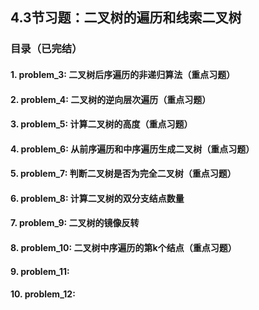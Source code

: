 ## 4.3节习题：二叉树的遍历和线索二叉树

### 目录（已完结）

#### 1. problem_3: 二叉树后序遍历的非递归算法（重点习题）
#### 2. problem_4: 二叉树的逆向层次遍历（重点习题）
#### 3. problem_5: 计算二叉树的高度（重点习题）
#### 4. problem_6: 从前序遍历和中序遍历生成二叉树（重点习题）
#### 5. problem_7: 判断二叉树是否为完全二叉树（重点习题）
#### 6. problem_8: 计算二叉树的双分支结点数量
#### 7. problem_9: 二叉树的镜像反转
#### 8. problem_10: 二叉树中序遍历的第k个结点（重点习题）
#### 9. problem_11: 
#### 10. problem_12: 

